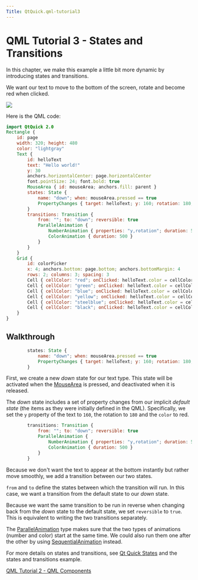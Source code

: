 ```yaml
---
Title: QtQuick.qml-tutorial3
---
```

        
QML Tutorial 3 - States and Transitions
=======================================

<span class="subtitle"></span>
<span id="details"></span>
In this chapter, we make this example a little bit more dynamic by introducing states and transitions.

We want our text to move to the bottom of the screen, rotate and become red when clicked.

![](https://developer.ubuntu.com/static/devportal_uploaded/c294fd8c-8554-4eba-b47c-d630e38a4683-api/apps/qml/sdk-14.10/qml-tutorial3/images/declarative-tutorial3_animation.gif)

Here is the QML code:

``` qml
import QtQuick 2.0
Rectangle {
    id: page
    width: 320; height: 480
    color: "lightgray"
    Text {
        id: helloText
        text: "Hello world!"
        y: 30
        anchors.horizontalCenter: page.horizontalCenter
        font.pointSize: 24; font.bold: true
        MouseArea { id: mouseArea; anchors.fill: parent }
        states: State {
            name: "down"; when: mouseArea.pressed == true
            PropertyChanges { target: helloText; y: 160; rotation: 180; color: "red" }
        }
        transitions: Transition {
            from: ""; to: "down"; reversible: true
            ParallelAnimation {
                NumberAnimation { properties: "y,rotation"; duration: 500; easing.type: Easing.InOutQuad }
                ColorAnimation { duration: 500 }
            }
        }
    }
    Grid {
        id: colorPicker
        x: 4; anchors.bottom: page.bottom; anchors.bottomMargin: 4
        rows: 2; columns: 3; spacing: 3
        Cell { cellColor: "red"; onClicked: helloText.color = cellColor }
        Cell { cellColor: "green"; onClicked: helloText.color = cellColor }
        Cell { cellColor: "blue"; onClicked: helloText.color = cellColor }
        Cell { cellColor: "yellow"; onClicked: helloText.color = cellColor }
        Cell { cellColor: "steelblue"; onClicked: helloText.color = cellColor }
        Cell { cellColor: "black"; onClicked: helloText.color = cellColor }
    }
}
```

<span id="walkthrough"></span>
Walkthrough
-----------

``` qml
        states: State {
            name: "down"; when: mouseArea.pressed == true
            PropertyChanges { target: helloText; y: 160; rotation: 180; color: "red" }
        }
```

First, we create a new *down* state for our text type. This state will be activated when the [MouseArea](../QtQuick.MouseArea.md) is pressed, and deactivated when it is released.

The *down* state includes a set of property changes from our implicit *default state* (the items as they were initially defined in the QML). Specifically, we set the `y` property of the text to `160`, the rotation to `180` and the `color` to red.

``` qml
        transitions: Transition {
            from: ""; to: "down"; reversible: true
            ParallelAnimation {
                NumberAnimation { properties: "y,rotation"; duration: 500; easing.type: Easing.InOutQuad }
                ColorAnimation { duration: 500 }
            }
        }
```

Because we don't want the text to appear at the bottom instantly but rather move smoothly, we add a transition between our two states.

`from` and `to` define the states between which the transition will run. In this case, we want a transition from the default state to our *down* state.

Because we want the same transition to be run in reverse when changing back from the *down* state to the default state, we set `reversible` to `true`. This is equivalent to writing the two transitions separately.

The [ParallelAnimation](../QtQuick.ParallelAnimation.md) type makes sure that the two types of animations (number and color) start at the same time. We could also run them one after the other by using [SequentialAnimation](../QtQuick.SequentialAnimation.md) instead.

For more details on states and transitions, see [Qt Quick States](../QtQuick.qtquick-statesanimations-states.md) and the states and transitions example.

<a href="QtQuick.qml-tutorial2.md" class="prevPage">QML Tutorial 2 - QML Components</a>

